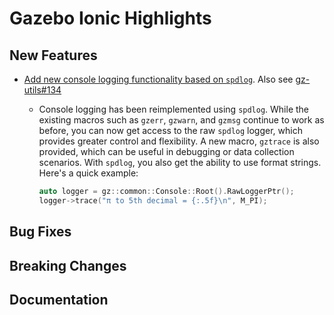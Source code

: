 # Gazebo Ionic Highlights

## New Features

- [Add new console logging functionality based on `spdlog`](https://github.com/gazebosim/gz-common/pull/615).
  Also see [gz-utils#134](https://github.com/gazebosim/gz-utils/pull/134)

  - Console logging has been reimplemented using `spdlog`. While the existing
    macros such as `gzerr`, `gzwarn`, and `gzmsg` continue to work as before,
    you can now get access to the raw `spdlog` logger, which provides greater
    control and flexibility. A new macro, `gztrace` is also provided, which can
    be useful in debugging or data collection scenarios. With `spdlog`, you also
    get the ability to use format strings. Here's a quick example:

    ```c++
    auto logger = gz::common::Console::Root().RawLoggerPtr();
    logger->trace("π to 5th decimal = {:.5f}\n", M_PI);
    ```

## Bug Fixes

## Breaking Changes

## Documentation
